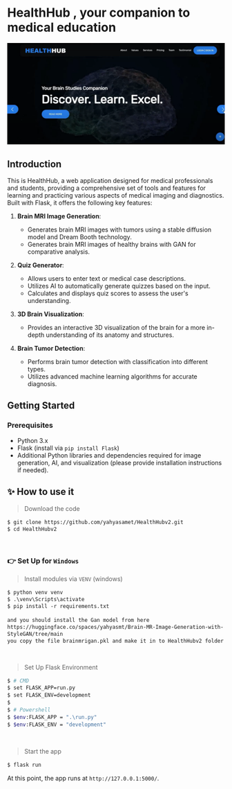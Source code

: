 # HealthHub , your companion to medical education

![App Screenshot](image.png)

<!-- [![Video Demo](https://img.youtube.com/vi/YOUR_VIDEO_ID/0.jpg)](https://www.youtube.com/watch?v=YOUR_VIDEO_ID) -->


## Introduction

This is HealthHub, a web application designed for medical professionals and students, providing a comprehensive set of tools and features for learning and practicing various aspects of medical imaging and diagnostics. Built with Flask, it offers the following key features:

1. **Brain MRI Image Generation**:
   - Generates brain MRI images with tumors using a stable diffusion model and Dream Booth technology.
   - Generates brain MRI images of healthy brains with GAN for comparative analysis.

2. **Quiz Generator**:
   - Allows users to enter text or medical case descriptions.
   - Utilizes AI to automatically generate quizzes based on the input.
   - Calculates and displays quiz scores to assess the user's understanding.

3. **3D Brain Visualization**:
   - Provides an interactive 3D visualization of the brain for a more in-depth understanding of its anatomy and structures.

4. **Brain Tumor Detection**:
   - Performs brain tumor detection with classification into different types.
   - Utilizes advanced machine learning algorithms for accurate diagnosis.

## Getting Started

### Prerequisites

- Python 3.x
- Flask (install via `pip install Flask`)
- Additional Python libraries and dependencies required for image generation, AI, and visualization (please provide installation instructions if needed).

## ✨ How to use it

> Download the code 

```bash
$ git clone https://github.com/yahyasamet/HealthHubv2.git
$ cd HealthHubv2
```

<br />

### 👉 Set Up for `Windows` 

> Install modules via `VENV` (windows) 

```
$ python venv venv
$ .\venv\Scripts\activate
$ pip install -r requirements.txt

and you should install the Gan model from here https://huggingface.co/spaces/yahyasmt/Brain-MR-Image-Generation-with-StyleGAN/tree/main
you copy the file brainmrigan.pkl and make it in to HealthHubv2 folder
```

<br />

> Set Up Flask Environment

```bash
$ # CMD 
$ set FLASK_APP=run.py
$ set FLASK_ENV=development
$
$ # Powershell
$ $env:FLASK_APP = ".\run.py"
$ $env:FLASK_ENV = "development"
```

<br />

> Start the app

```bash
$ flask run
```

At this point, the app runs at `http://127.0.0.1:5000/`. 

<br />

